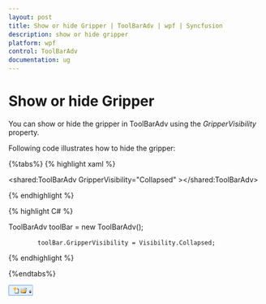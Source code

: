 ```yaml
---
layout: post
title: Show or hide Gripper | ToolBarAdv | wpf | Syncfusion
description: show or hide gripper 
platform: wpf
control: ToolBarAdv
documentation: ug
---
```


# Show or hide Gripper 

You can show or hide the gripper in ToolBarAdv using the _GripperVisibility_ property. 

Following code illustrates how to hide the gripper:


{%tabs%}
{% highlight xaml %}



<shared:ToolBarAdv GripperVisibility="Collapsed" ></shared:ToolBarAdv>


{% endhighlight %}


{% highlight C# %}



ToolBarAdv toolBar = new ToolBarAdv();

            toolBar.GripperVisibility = Visibility.Collapsed;


{% endhighlight %}

{%endtabs%}


![](Show-or-hide-Gripper_images/Show-or-hide-Gripper_img1.png)




